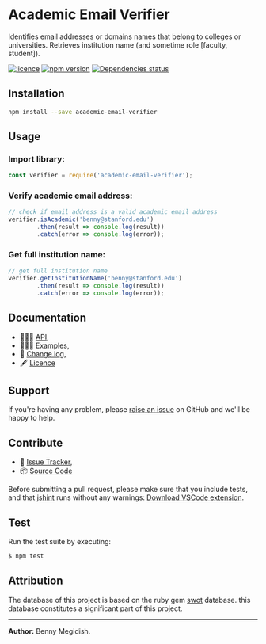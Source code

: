 # Academic Email Verifier
Identifies email addresses or domains names that belong to colleges or universities.
Retrieves institution name (and sometime role [faculty, student]).   

[![licence](https://img.shields.io/github/license/mashape/apistatus.svg)](https://github.com/bennymeg/AcademicEmailVerifier/blob/master/LICENSE)
[![npm version](https://img.shields.io/npm/v/academic-email-verifier.svg)](https://www.npmjs.com/package/academic-email-verifier)
[![Dependencies status](https://david-dm.org/bennymeg/AcademicEmailVerifier/status.svg)](https://david-dm.org/bennymeg/AcademicEmailVerifier)
<!-- [![github version](https://img.shields.io/github/package-json/v/badges/shields.svg)](https://github.com/bennymeg/AcademicEmailVerifier)
![GitHub repository size in bytes](https://img.shields.io/github/languages/code-size/badges/shields.svg) -->

## Installation
```bash
npm install --save academic-email-verifier
```
## Usage

### Import library:
```javascript
const verifier = require('academic-email-verifier');
```

### Verify academic email address:
```javascript
// check if email address is a valid academic email address
verifier.isAcademic('benny@stanford.edu')
        .then(result => console.log(result))
        .catch(error => console.log(error));
```

### Get full institution name:
```javascript
// get full institution name
verifier.getInstitutionName('benny@stanford.edu')
        .then(result => console.log(result))
        .catch(error => console.log(error));
```


## Documentation ##  
- 👨🏼‍💻 [API](https://github.com/bennymeg/AcademicEmailVerifier/blob/master/docs/API.md),  
- 👩🏼‍🏫 [Examples](https://github.com/bennymeg/AcademicEmailVerifier/blob/master/docs/examples),  
- 📜 [Change log](https://github.com/bennymeg/AcademicEmailVerifier/blob/master/docs/CHANGELOG.md),  
- 🖋 [Licence](https://github.com/bennymeg/AcademicEmailVerifier/blob/master/LICENSE)

## Support ##
If you're having any problem, please [raise an issue](https://github.com/bennymeg/AcademicEmailVerifier/issues/new) on GitHub and we'll be happy to help.


## Contribute ##
- 👾 [Issue Tracker](https://github.com/bennymeg/AcademicEmailVerifier/issues),
- 📦 [Source Code](https://github.com/bennymeg/AcademicEmailVerifier/)

Before submitting a pull request, please make sure that you include tests, and that [jshint](http://jshint.com) runs without any warnings: [Download VSCode extension](https://marketplace.visualstudio.com/items?itemName=dbaeumer.jshint).

## Test ## 
Run the test suite by executing:

```sh
$ npm test
```

## Attribution ## 
The database of this project is based on the ruby gem [swot](https://github.com/leereilly/swot) database. this database constitutes a significant part of this project. 

___

**Author:** Benny Megidish.